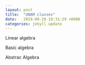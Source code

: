 ```yaml
---
layout: post
title:  "UNAM classes"
date:   2019-09-29 19:31:29 +0900
categories: jekyll update
---
```


Linear algebra

Basic algebra

Abstrac Algebra

